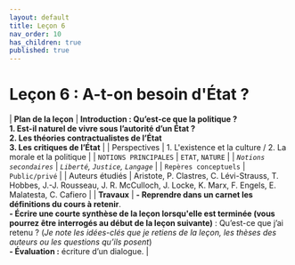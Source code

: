 ```yaml
---
layout: default
title: Leçon 6
nav_order: 10
has_children: true
published: true
---
```


# Leçon 6 : A-t-on besoin d'État ?


| **Plan de la leçon**    | **Introduction : Qu’est-ce que la politique ?<br />1. Est-il naturel de vivre sous l’autorité d’un État ?<br>2. Les théories contractualistes de l’État<br>3. Les critiques de l’État**          |
| Perspectives            | 1. L'existence et la culture / 2. La morale et la politique         |
| `NOTIONS PRINCIPALES`   | `ETAT`, `NATURE`         |
| *`Notions secondaires`* | *`Liberté`, `Justice`, `Langage`*          |
| `Repères conceptuels`   | `Public/privé`          |
| Auteurs étudiés         | Aristote, P. Clastres, C. Lévi-Strauss, T. Hobbes, J.-J. Rousseau, J. R. McCulloch, J. Locke, K. Marx, F. Engels, E. Malatesta, C. Cafiero         |
| **Travaux**             | **- Reprendre dans un carnet les définitions du cours à retenir**. <br>**- Écrire une courte synthèse de la leçon lorsqu'elle est terminée (vous pourrez être interrogés au début de la leçon suivante)** : Qu’est-ce que j’ai retenu ? (*Je note les idées-clés que je retiens de la leçon, les thèses des auteurs ou les questions qu’ils posent*) <br>**- Évaluation :** écriture d’un dialogue. |




